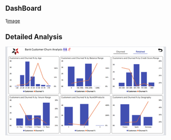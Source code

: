 ## DashBoard
1[image](https://github.com/Shaikh-areeb/Customer_Churn_Dashboard-PowerBI/blob/main/Dashboard%20Images/Screenshot%202025-01-24%20024142.png)

## Detailed Analysis
![images](https://github.com/Shaikh-areeb/Customer_Churn_Dashboard-PowerBI/blob/main/Dashboard%20Images/Screenshot%202025-01-24%20023749.png)
